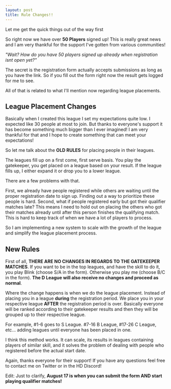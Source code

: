 ```yaml
---
layout: post
title: Rule Changes!!
---
```


Let me get the quick things out of the way first

So right now we have over **50 Players** signed up! This is really great news and I am very thankful for the support I've gotten from various communities!

*"Wait? How do you have 50 players signed up already when registration isnt open yet?"*

The secret is the registration form actually accepts submissions as long as you have the link. So if you fill out the form right now the result gets logged for me to see.

All of that is related to what I'll mention now regarding league placements.

## League Placement Changes ##

Basically when I created this league I set my expectations quite low. I expected like 30 people at most to join. But thanks to everyone's support it has become something much bigger than I ever imagined! I am very thankful for that and I hope to create something that can meet your expectations!

So let me talk about the **OLD RULES** for placing people in their leagues.

The leagues fill up on a first come, first serve basis. You play the gatekeeper, you get placed on a league based on your result. If the league fills up, I either expand it or drop you to a lower league.

There are a few problems with that.

First, we already have people registered while others are waiting until the proper registration date to sign up. Finding out a way to prioritize these people is hard. Second, what if people registered early but got their qualifier matches late? This means I need to hold out on placing the others who got their matches already until after this person finishes the qualifying match. This is hard to keep track of when we have a lot of players to process.

So I am implementing a new system to scale with the growth of the league and simplify the league placement process.

## New Rules ##

First of all, **THERE ARE NO CHANGES IN REGARDS TO THE GATEKEEPER MATCHES**. If you want to be in the top leagues, and have the skill to do it, you play Blink (choose S/A in the form). Otherwise you play me (choose B/C in the form). **The D League will also receive no changes and proceed as normal**. 

Where the change happens is when we do the league placement. Instead of placing you in a league **during** the registration period. We place you in your respective league **AFTER** the registration period is over. Basically everyone will be ranked according to their gatekeeper results and then they will be grouped up to their respective league.

For example, #1-6 goes to S League. #7-16 B League, #17-26 C League, etc... adding leagues until everyone has been placed in one.

I think this method works. It can scale, its results in leagues containing players of similar skill, and it solves the problem of dealing with people who registered before the actual start date.

Again, thanks everyone for their support! If you have any questions feel free to contact me on Twitter or in the HD Discord!

Edit: Just to clarify, **August 17 is when you can submit the form AND start playing qualifier matches!**
